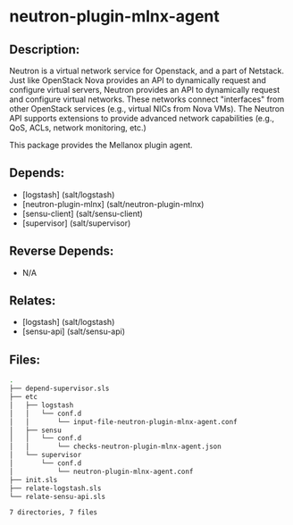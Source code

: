 # neutron-plugin-mlnx-agent

## Description:

Neutron is a virtual network service for Openstack, and a part of Netstack. Just like OpenStack Nova provides an API to dynamically request and configure virtual servers, Neutron provides an API to dynamically request and configure virtual networks. These networks connect "interfaces" from other OpenStack services (e.g., virtual NICs from Nova VMs). The Neutron API supports extensions to provide advanced network capabilities (e.g., QoS, ACLs, network monitoring, etc.)

This package provides the Mellanox plugin agent.

## Depends:

  -  [logstash] (salt/logstash)
  -  [neutron-plugin-mlnx] (salt/neutron-plugin-mlnx)
  -  [sensu-client] (salt/sensu-client)
  -  [supervisor] (salt/supervisor)

## Reverse Depends:

  -  N/A

## Relates:

  -  [logstash] (salt/logstash)
  -  [sensu-api] (salt/sensu-api)

## Files:

```bash
.
├── depend-supervisor.sls
├── etc
│   ├── logstash
│   │   └── conf.d
│   │       └── input-file-neutron-plugin-mlnx-agent.conf
│   ├── sensu
│   │   └── conf.d
│   │       └── checks-neutron-plugin-mlnx-agent.json
│   └── supervisor
│       └── conf.d
│           └── neutron-plugin-mlnx-agent.conf
├── init.sls
├── relate-logstash.sls
└── relate-sensu-api.sls

7 directories, 7 files
```
